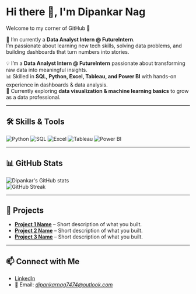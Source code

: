 
# Hi there 👋, I'm Dipankar Nag  
Welcome to my corner of GitHub 🚀  

🌟 I’m currently a **Data Analyst Intern @ FutureIntern**.  
I’m passionate about learning new tech skills, solving data problems, and building dashboards that turn numbers into stories.  

💡 I’m a **Data Analyst Intern @ FutureIntern** passionate about transforming raw data into meaningful insights.  
📊 Skilled in **SQL, Python, Excel, Tableau, and Power BI** with hands-on experience in dashboards & data analysis.  
🚀 Currently exploring **data visualization & machine learning basics** to grow as a data professional.  

---

## 🛠️ Skills & Tools
![Python](https://img.shields.io/badge/Python-3776AB?style=for-the-badge&logo=python&logoColor=white)
![SQL](https://img.shields.io/badge/SQL-4479A1?style=for-the-badge&logo=mysql&logoColor=white)
![Excel](https://img.shields.io/badge/Excel-217346?style=for-the-badge&logo=microsoft-excel&logoColor=white)
![Tableau](https://img.shields.io/badge/Tableau-E97627?style=for-the-badge&logo=tableau&logoColor=white)
![Power BI](https://img.shields.io/badge/PowerBI-F2C811?style=for-the-badge&logo=power-bi&logoColor=black)

---

## 📊 GitHub Stats
![Dipankar's GitHub stats](https://github-readme-stats.vercel.app/api?username=dipankarnag&show_icons=true&theme=radical)  
![GitHub Streak](https://github-readme-streak-stats.herokuapp.com/?user=dipankarnag&theme=radical)

---

## 🚀 Projects
- **[Project 1 Name](#)** – Short description of what you built.  
- **[Project 2 Name](#)** – Short description of what you built.  
- **[Project 3 Name](#)** – Short description of what you built.  

---

## 📫 Connect with Me
- [LinkedIn](https://www.linkedin.com/in/dipankarnag2001/)  
- 📧 Email: *dipankarnag7474@outlook.com*  
